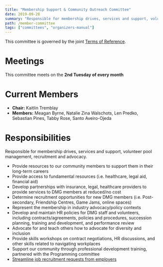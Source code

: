 ```yaml
---
title: "Membership Support & Community Outreach Committee"
date: 2019-09-28
summary: "Responsible for membership drives, services and support, volunteer pool management, recruitment and advocacy."
path: /member-committee
tags: ["committees", "organizers-manual"]
---
```


This committee is governed by the joint [Terms of Reference](/manual/joint-terms-of-reference).

# Meetings

This committee meets on the **2nd Tuesday of every month**

# Current Members

- **Chair:** Kaitlin Tremblay
- **Members:** Meagan Byrne, Natalie Zina Walschots, Len Predko, Sebastian Pines, Tabby Rose, Santo Aveiro-Ojeda

# Responsibilities

Responsible for membership drives, services and support, volunteer pool management, recruitment and advocacy.

- Provide resources to our community members to support them in their long-term careers
- Provide access to fundamental resources (i.e. healthcare, legal aid, financial aid)
- Develop partnerships with insurance, legal, healthcare providers to provide services to DMG members at reduced/no cost
- Determine recruitment opportunities for new DMG members (i.e. Post-secondary, Friendship Centres, Game Jams, online spaces)
- Represent the membership in industry advocacy/policy contexts
- Develop and maintain HR policies for DMG staff and volunteers, including contracts/agreements, policies and procedures, succession planning, training and development, and performance review
- Advocate for and teach others how to advocate for diversity and inclusion
- Provide skills workshops on contract negotiations, HR discussions, and other skills related to navigating workplaces
- Support our community through professional development training, partnered with the Programming committee
- [Streamline job recruitment requests from employers](https://dmg.to/jobs/)
